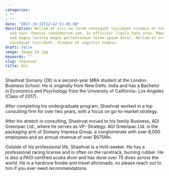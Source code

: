```yaml
---
categories:
- ""
- ""
date: "2017-10-31T22:42:51-05:00"
description: Nullam et orci eu lorem consequat tincidunt vivamus et sagittis magna
  sed nunc rhoncus condimentum sem. In efficitur ligula tate urna. Maecenas massa
  sed magna lacinia magna pellentesque lorem ipsum dolor. Nullam et orci eu lorem
  consequat tincidunt. Vivamus et sagittis tempus.
draft: false
image: Image 29.jpg
keywords: ""
slug: shashvat
title: Bio
---
```


Shashvat Somany (28) is a second-year MBA student at the London Business School. He is originally from New Delhi, India and has a Bachelor in Economics and Psychology from the University of California- Los Angeles (Class of 2017). 

After completing his undergraduate program, Shashvat worked in a top consulting firm for over two years, with a focus on go-to-market strategy. 

After his stretch in consulting, Shashvat moved to his family Business, AGI Greenpac Ltd., where he serves as VP- Strategy. AGI Greenpac Ltd. is the packaging arm of Somany Impresa Group, a conglomerate with over 8,000 employees and an annual revenue of over $675Mn. 

Outside of his professional life, Shashvat is a thrill-seeker. He has a professional racing license and is often on the racetrack, burning rubber. He is also a PADI certified scuba diver and has done over 75 dives across the world. He is a hardcore foodie and travel aficionado, so please reach out to him if you ever need recommendations. 